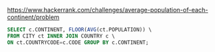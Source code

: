 https://www.hackerrank.com/challenges/average-population-of-each-continent/problem

```sql
SELECT c.CONTINENT, FLOOR(AVG(ct.POPULATION)) \
FROM CITY ct INNER JOIN COUNTRY c \
ON ct.COUNTRYCODE=c.CODE GROUP BY c.CONTINENT;
```
